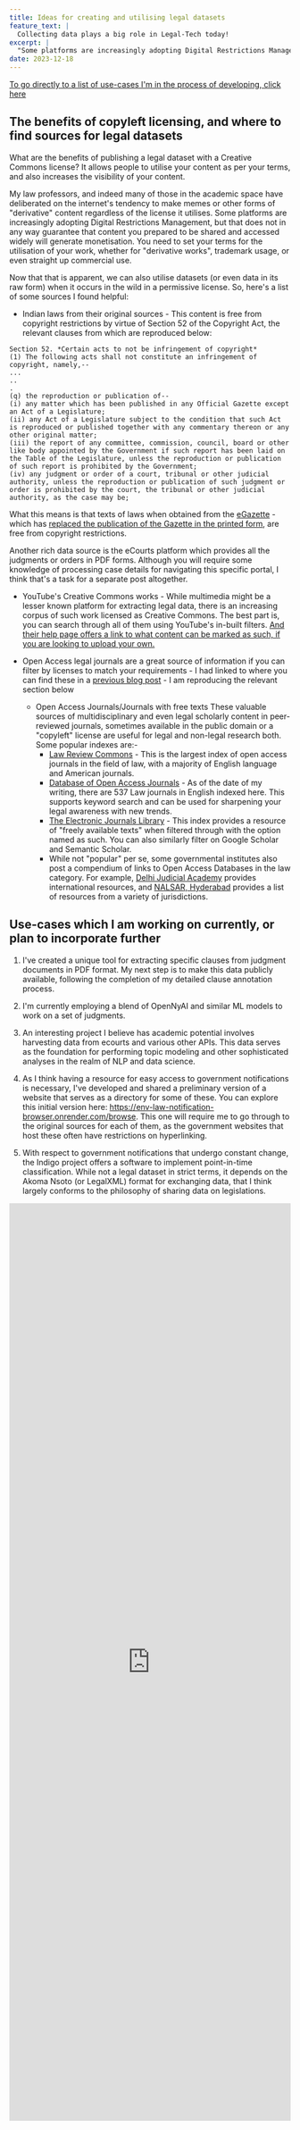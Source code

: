 ```yaml
---
title: Ideas for creating and utilising legal datasets
feature_text: |
  Collecting data plays a big role in Legal-Tech today! 
excerpt: |
  "Some platforms are increasingly adopting Digital Restrictions Management, but that does not in any way guarantee that content you prepared to be shared and accessed widely will generate monetisation. You need to set your terms for the utilisation of your work, whether for "derivative works", trademark usage, or even straight up commercial use."
date: 2023-12-18
---
```


 <a href = "#UseCases"> To go directly to a list of use-cases I'm in the process of developing, click here </a> 

<section id="Licensing">
<h2>The benefits of copyleft licensing, and where to find sources for legal datasets</h2>
</section>

What are the benefits of publishing a legal dataset with a Creative Commons license? It allows people to utilise your content as per your terms, and also increases the visibility of your content. 

My law professors, and indeed many of those in the academic space have deliberated on the internet's tendency to make memes or other forms of "derivative" content regardless of the license it utilises. Some platforms are increasingly adopting Digital Restrictions Management, but that does not in any way guarantee that content you prepared to be shared and accessed widely will generate monetisation. You need to set your terms for the utilisation of your work, whether for "derivative works", trademark usage, or even straight up commercial use. 

Now that that is apparent, we can also utilise datasets (or even data in its raw form) when it occurs in the wild in a permissive license. So, here's a list of some sources I found helpful:

- Indian laws from their original sources - This content is free from copyright restrictions by virtue of Section 52 of the Copyright Act, the relevant clauses from which are reproduced below:

```
Section 52. *Certain acts to not be infringement of copyright*
(1) The following acts shall not constitute an infringement of copyright, namely,--
...
..
.
(q) the reproduction or publication of--
(i) any matter which has been published in any Official Gazette except an Act of a Legislature;
(ii) any Act of a Legislature subject to the condition that such Act is reproduced or published together with any commentary thereon or any other original matter;
(iii) the report of any committee, commission, council, board or other like body appointed by the Government if such report has been laid on the Table of the Legislature, unless the reproduction or publication of such report is prohibited by the Government;
(iv) any judgment or order of a court, tribunal or other judicial authority, unless the reproduction or publication of such judgment or order is prohibited by the court, the tribunal or other judicial authority, as the case may be;
```
What this means is that texts of laws when obtained from the [eGazette](egazette.gov.in) - which has [replaced the publication of the Gazette in the printed form](https://pib.gov.in/newsite/PrintRelease.aspx?relid=128570), are free from copyright restrictions.

Another rich data source is the eCourts platform which provides all the judgments or orders in PDF forms. Although you will require some knowledge of processing case details for navigating this specific portal, I think that's a task for a separate post altogether.

- YouTube's Creative Commons works - While multimedia might be a lesser known platform for extracting legal data, there is an increasing corpus of such work licensed as Creative Commons. The best part is, you can search through all of them using YouTube's in-built filters. [And their help page offers a link to what content can be marked as such, if you are looking to upload your own.](https://support.google.com/youtube/answer/2797468)

- Open Access legal journals are a great source of information if you can filter by licenses to match your requirements - I had linked to where you can find these in a [previous blog post](https://sankalpsrv.in/2023/06/25/ReasearchingIndianLaw/) - I am reproducing the relevant section below


	- Open Access Journals/Journals with free texts
	These valuable sources of multidisciplinary and even legal scholarly content in peer-reviewed journals, sometimes available in the public domain or a "copyleft" license are useful for legal and non-legal research both. Some popular indexes are:-
		- [Law Review Commons](https://lawreviewcommons.com) - This is the largest index of open access journals in the field of law, with a majority of English language and American journals.	
		- [Database of Open Access Journals](https://doaj.org) - As of the date of my writing, there are 537 Law journals in English indexed here. This supports keyword search and can be used for sharpening your legal awareness with new trends. 
		- [The Electronic Journals Library](http://ezb.ur.de/ezeit/fl.phtml?bibid=AAAAA&colors=1&lang=en&notation=P) - This index provides a resource of "freely available texts" when filtered through with the option named as such. You can also similarly filter on Google Scholar and Semantic Scholar.
		- While not "popular" per se, some governmental institutes also post a compendium of links to Open Access Databases in the law category. For example, [Delhi Judicial Academy](https://judicialacademy.nic.in/knowledge-gateway/open-access-resources) provides international resources, and [NALSAR, Hyderabad](https://library.nalsar.ac.in/open-access-resources/) provides a list of resources from a variety of jurisdictions.


<section id="UseCases">
<h2>Use-cases which I am working on currently, or plan to incorporate further</h2>
</section>

1. I've created a unique tool for extracting specific clauses from judgment documents in PDF format. My next step is to make this data publicly available, following the completion of my detailed clause annotation process.

2. I'm currently employing a blend of OpenNyAI and similar ML models to work on a set of judgments.

3. An interesting project I believe has academic potential involves harvesting data from ecourts and various other APIs. This data serves as the foundation for performing topic modeling and other sophisticated analyses in the realm of NLP and data science.

4. As I think having a resource for easy access to government notifications is necessary, I've developed and shared a preliminary version of a website that serves as a directory for some of these. You can explore this initial version here: https://env-law-notification-browser.onrender.com/browse. This one will require me to go through to the original sources for each of them, as the government websites that host these often have restrictions on hyperlinking. 

5. With respect to government notifications that undergo constant change, the Indigo project offers a software to implement point-in-time classification. While not a legal dataset in strict terms, it depends on the Akoma Nsoto (or LegalXML) format for exchanging data, that I think largely conforms to the philosophy of sharing data on legislations. 

<iframe src="https://www.linkedin.com/embed/feed/update/urn:li:share:7142173806361583616" height="1644" width="504" frameborder="0" allowfullscreen="" title="Embedded post"></iframe>
